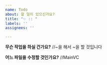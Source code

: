 ```yaml
---
name: Todo
about: 할 일이 있으신가요?
title: "✨ :: "
labels: ''
assignees: ''

---
```


**무슨 작업을 하실 건가요?**
//~을 해서 ~을 할 것입니다

**어느 파일을 수정할 것인가요?**
//MainVC
